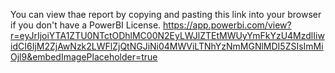 You can view thae report by copying and pasting this link into your browser if you don't have a PowerBI License.
https://app.powerbi.com/view?r=eyJrIjoiYTA1ZTU0NTctODhlMC00N2EyLWJlZTEtMWUyYmFkYzU4MzdlIiwidCI6IjM2ZjAwNzk2LWFlZjQtNGJiNi04MWViLTNhYzNmMGNlMDI5ZSIsImMiOjl9&embedImagePlaceholder=true
